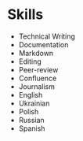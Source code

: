 # Skills

- Technical Writing
- Documentation
- Markdown
- Editing
- Peer-review
- Confluence
- Journalism
- English
- Ukrainian
- Polish
- Russian
- Spanish
